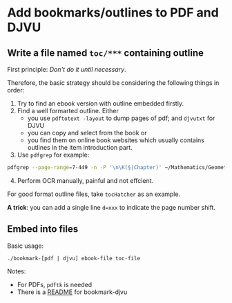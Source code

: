 # Add bookmarks/outlines to PDF and DJVU

## Write a file named `toc/***` containing outline

First principle: *Don't do it until necessary*.

Therefore, the basic strategy should be considering the following things in order:

1. Try to find an ebook version with outline embedded firstly.
2. Find a well formarted outline. Either 
	- you use `pdftotext -layout` to dump pages of pdf; and `djvutxt` for DJVU
	- you can copy and select from the book or
	- you find them on online book websites which usually contains outlines in the item introduction part.
3. Use `pdfgrep` for example: 
```sh
pdfgrep --page-range=7-449 -n -P '\n\K(§|Chapter)' ~/Mathematics/Geometry\ and\ Topology/Complex\ Geometry/Complex\ Analytic\ and\ Differential\ Geometry.pdf > toc/DemaillyCADG
```
4. Perform OCR manually, painful and not effcient.

For good format outline files, take `tocHatcher` as an example.

**A trick**: you can add a single line `d=xxx` to indicate the page number shift.

## Embed into files

Basic usage:

```
./bookmark-[pdf | djvu] ebook-file toc-file
```
Notes:
- For PDFs, `pdftk` is needed
- There is a [README](README-djvu.org) for bookmark-djvu
